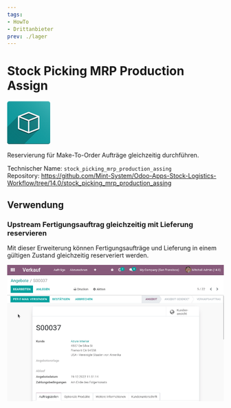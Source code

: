 ```yaml
---
tags:
- HowTo
- Drittanbieter
prev: ./lager
---
```

# Stock Picking MRP Production Assign
![icon_oms_box](assets/icon_oms_box.png)

Reservierung für Make-To-Order Aufträge gleichzeitig durchführen.

Technischer Name: `stock_picking_mrp_production_assing`\
Repository: <https://github.com/Mint-System/Odoo-Apps-Stock-Logistics-Workflow/tree/14.0/stock_picking_mrp_production_assing>

## Verwendung

### Upstream Fertigungsauftrag gleichzeitig mit Lieferung reservieren

Mit dieser Erweiterung können Fertigungsaufträge und Lieferung in einem gültigen Zustand gleichzeitig reserveriert werden.

![Stock Picking MRP Production Assign](assets/Stock%20Picking%20MRP%20Production%20Assign.gif)